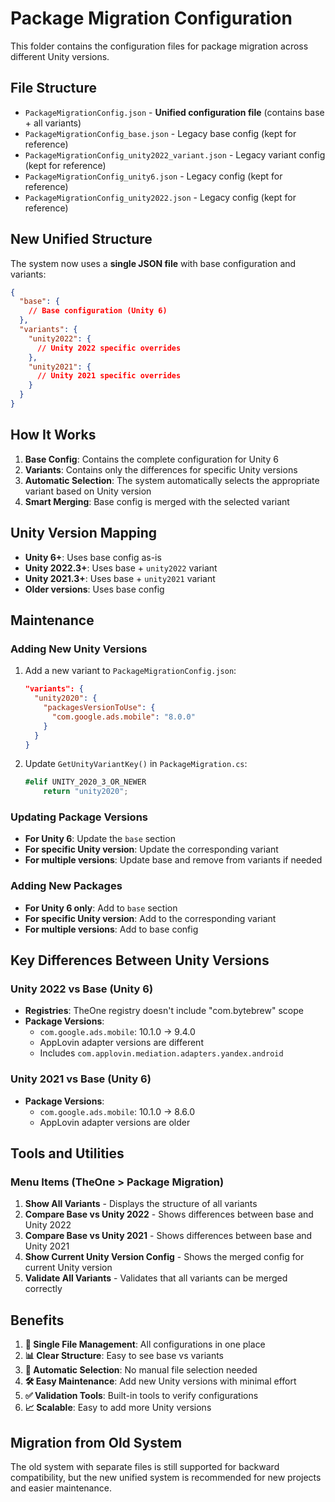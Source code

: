 # Package Migration Configuration

This folder contains the configuration files for package migration across different Unity versions.

## File Structure

- `PackageMigrationConfig.json` - **Unified configuration file** (contains base + all variants)
- `PackageMigrationConfig_base.json` - Legacy base config (kept for reference)
- `PackageMigrationConfig_unity2022_variant.json` - Legacy variant config (kept for reference)
- `PackageMigrationConfig_unity6.json` - Legacy config (kept for reference)
- `PackageMigrationConfig_unity2022.json` - Legacy config (kept for reference)

## New Unified Structure

The system now uses a **single JSON file** with base configuration and variants:

```json
{
  "base": {
    // Base configuration (Unity 6)
  },
  "variants": {
    "unity2022": {
      // Unity 2022 specific overrides
    },
    "unity2021": {
      // Unity 2021 specific overrides
    }
  }
}
```

## How It Works

1. **Base Config**: Contains the complete configuration for Unity 6
2. **Variants**: Contains only the differences for specific Unity versions
3. **Automatic Selection**: The system automatically selects the appropriate variant based on Unity version
4. **Smart Merging**: Base config is merged with the selected variant

## Unity Version Mapping

- **Unity 6+**: Uses base config as-is
- **Unity 2022.3+**: Uses base + `unity2022` variant
- **Unity 2021.3+**: Uses base + `unity2021` variant
- **Older versions**: Uses base config

## Maintenance

### Adding New Unity Versions

1. Add a new variant to `PackageMigrationConfig.json`:
   ```json
   "variants": {
     "unity2020": {
       "packagesVersionToUse": {
         "com.google.ads.mobile": "8.0.0"
       }
     }
   }
   ```

2. Update `GetUnityVariantKey()` in `PackageMigration.cs`:
   ```csharp
   #elif UNITY_2020_3_OR_NEWER
       return "unity2020";
   ```

### Updating Package Versions

- **For Unity 6**: Update the `base` section
- **For specific Unity version**: Update the corresponding variant
- **For multiple versions**: Update base and remove from variants if needed

### Adding New Packages

- **For Unity 6 only**: Add to `base` section
- **For specific Unity version**: Add to the corresponding variant
- **For multiple versions**: Add to base config

## Key Differences Between Unity Versions

### Unity 2022 vs Base (Unity 6)
- **Registries**: TheOne registry doesn't include "com.bytebrew" scope
- **Package Versions**:
  - `com.google.ads.mobile`: 10.1.0 → 9.4.0
  - AppLovin adapter versions are different
  - Includes `com.applovin.mediation.adapters.yandex.android`

### Unity 2021 vs Base (Unity 6)
- **Package Versions**:
  - `com.google.ads.mobile`: 10.1.0 → 8.6.0
  - AppLovin adapter versions are older

## Tools and Utilities

### Menu Items (TheOne > Package Migration)

1. **Show All Variants** - Displays the structure of all variants
2. **Compare Base vs Unity 2022** - Shows differences between base and Unity 2022
3. **Compare Base vs Unity 2021** - Shows differences between base and Unity 2021
4. **Show Current Unity Version Config** - Shows the merged config for current Unity version
5. **Validate All Variants** - Validates that all variants can be merged correctly

## Benefits

1. **🎯 Single File Management**: All configurations in one place
2. **📊 Clear Structure**: Easy to see base vs variants
3. **🔄 Automatic Selection**: No manual file selection needed
4. **🛠️ Easy Maintenance**: Add new Unity versions with minimal effort
5. **✅ Validation Tools**: Built-in tools to verify configurations
6. **📈 Scalable**: Easy to add more Unity versions

## Migration from Old System

The old system with separate files is still supported for backward compatibility, but the new unified system is recommended for new projects and easier maintenance. 